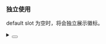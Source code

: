 ### 独立使用

<yc-tag>default slot</yc-tag> 为空时，将会独立展示徽标。

<div class="cell-demo vp-raw">
  <yc-space :size="40">
    <yc-badge :count="2" />
    <yc-badge
      :count="2"
      :dotStyle="{ background: '#E5E6EB', color: '#86909C' }"
    />
    <yc-badge :count="16" />
    <yc-badge :count="1000" :max-count="99" />
  </yc-space>
</div>

<details>
<summary>
 <button class="code-btn"  >
    <icon-code />
 </button>
</summary>

```vue
<template>
  <yc-space :size="40">
    <yc-badge :count="2" />
    <yc-badge
      :count="2"
      :dotStyle="{ background: '#E5E6EB', color: '#86909C' }" />
    <yc-badge :count="16" />
    <yc-badge
      :count="1000"
      :max-count="99" />
  </yc-space>
</template>
```

</details>
